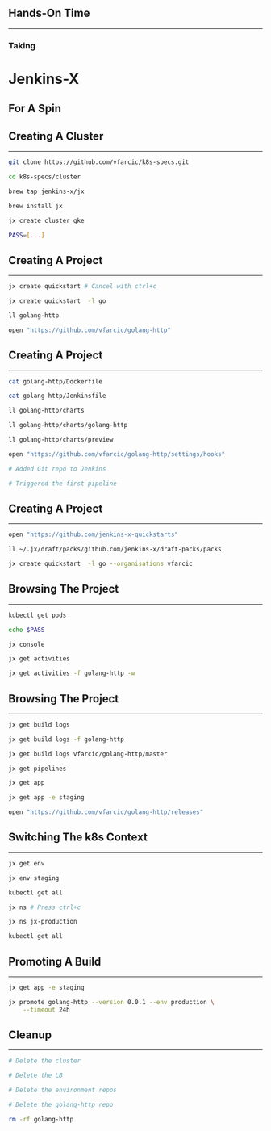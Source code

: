 ## Hands-On Time

---

### Taking
# Jenkins-X
## For A Spin


## Creating A Cluster

---

```bash
git clone https://github.com/vfarcic/k8s-specs.git

cd k8s-specs/cluster

brew tap jenkins-x/jx

brew install jx

jx create cluster gke

PASS=[...]
```


## Creating A Project

---

```bash
jx create quickstart # Cancel with ctrl+c

jx create quickstart  -l go

ll golang-http

open "https://github.com/vfarcic/golang-http"
```


## Creating A Project

---

```bash
cat golang-http/Dockerfile

cat golang-http/Jenkinsfile

ll golang-http/charts

ll golang-http/charts/golang-http

ll golang-http/charts/preview

open "https://github.com/vfarcic/golang-http/settings/hooks"

# Added Git repo to Jenkins

# Triggered the first pipeline
```


## Creating A Project

---

```bash
open "https://github.com/jenkins-x-quickstarts"

ll ~/.jx/draft/packs/github.com/jenkins-x/draft-packs/packs

jx create quickstart  -l go --organisations vfarcic
```


## Browsing The Project

---

```bash
kubectl get pods

echo $PASS

jx console

jx get activities

jx get activities -f golang-http -w
```


## Browsing The Project

---

```bash
jx get build logs

jx get build logs -f golang-http

jx get build logs vfarcic/golang-http/master

jx get pipelines

jx get app

jx get app -e staging

open "https://github.com/vfarcic/golang-http/releases"
```


## Switching The k8s Context

---

```bash
jx get env

jx env staging

kubectl get all

jx ns # Press ctrl+c

jx ns jx-production

kubectl get all
```


## Promoting A Build

---

```bash
jx get app -e staging

jx promote golang-http --version 0.0.1 --env production \
    --timeout 24h
```


## Cleanup

---

```bash
# Delete the cluster

# Delete the LB

# Delete the environment repos

# Delete the golang-http repo

rm -rf golang-http
```
